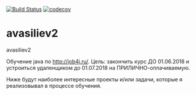 [![Build Status](https://travis-ci.org/Alexgta/avasiliev2.svg?branch=master)](https://travis-ci.org/Alexgta/avasiliev2) 
[![codecov](https://codecov.io/gh/Alexgta/avasiliev2/branch/master/graph/badge.svg)](https://codecov.io/gh/Alexgta/avasiliev2)

# avasiliev2 
avasiliev2

Обучение java по  http://job4j.ru/.
Цель: закончить курс ДО 01.06.2018 и устроиться удаленщиком до 01.07.2018 на ПРИЛИЧНО-оплачиваемую.



Ниже будут наиболее интересные проекты и/или задачи, которые я реализовывал в процессе обучения.
